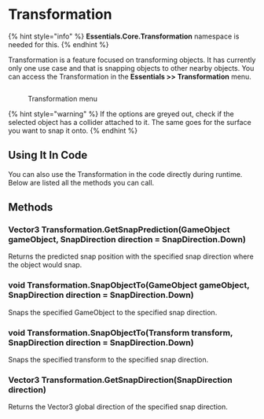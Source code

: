 # Transformation

{% hint style="info" %}
**Essentials.Core.Transformation** namespace is needed for this.
{% endhint %}

Transformation is a feature focused on transforming objects. It has currently only one use case and that is snapping objects to other nearby objects. You can access the Transformation in the **Essentials >> Transformation** menu.

<figure><img src="https://github.com/NotRewd/Unity-Essentials/assets/48103943/82708be1-04fe-4121-8533-ae03aaa1d43a" alt=""><figcaption><p>Transformation menu</p></figcaption></figure>

{% hint style="warning" %}
If the options are greyed out, check if the selected object has a collider attached to it. The same goes for the surface you want to snap it onto.
{% endhint %}

## Using It In Code

You can also use the Transformation in the code directly during runtime. Below are listed all the methods you can call.

## Methods

### Vector3 Transformation.GetSnapPrediction(GameObject gameObject, SnapDirection direction = SnapDirection.Down)

Returns the predicted snap position with the specified snap direction where the object would snap.

### void Transformation.SnapObjectTo(GameObject gameObject, SnapDirection direction = SnapDirection.Down)

Snaps the specified GameObject to the specified snap direction.

### void Transformation.SnapObjectTo(Transform transform, SnapDirection direction = SnapDirection.Down)

Snaps the specified transform to the specified snap direction.

### Vector3 Transformation.GetSnapDirection(SnapDirection direction)

Returns the Vector3 global direction of the specified snap direction.
